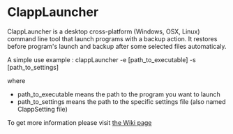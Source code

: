 # ClappLauncher
ClappLauncher is a desktop cross-platform (Windows, OSX, Linux) command line tool that launch programs with a backup action.
It restores before program's launch and backup after some selected files automaticaly.

A simple use example : 
clappLauncher -e [path_to_executable] -s [path_to_settings]

where 
 * path_to_executable means the path to the program you want to launch
 * path_to_settings means the path to the specific settings file (also named ClappSetting file)
 
To get more information please visit [the Wiki page](https://github.com/aphilippe/ClappLauncher/wiki)
